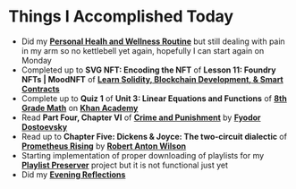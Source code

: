 # Things I Accomplished Today

- Did my **[Personal Healh and Wellness Routine](../../routines/personal-health-and-wellness-routine-2024-week-8.md)** but still dealing with pain in my arm so no kettlebell yet again, hopefully I can start again on Monday
- Completed up to **SVG NFT: Encoding the NFT** of **Lesson 11: Foundry NFTs | MoodNFT** of **[Learn Solidity, Blockchain Development, & Smart Contracts](https://www.youtube.com/watch?v=umepbfKp5rI)**
- Complete up to **Quiz 1** of **Unit 3: Linear Equations and Functions** of **[8th Grade Math](https://www.khanacademy.org/math/cc-eighth-grade-math)** on **[Khan Academy](https://www.khanacademy.org)**
- Read **Part Four, Chapter VI** of **[Crime and Punishment](https://www.goodreads.com/book/show/7144.Crime_and_Punishment)** by **[Fyodor Dostoevsky](https://www.goodreads.com/author/show/3137322.Fyodor_Dostoevsky)**
- Read up to **Chapter Five: Dickens & Joyce: The two-circuit dialectic** of **[Prometheus Rising](https://www.goodreads.com/book/show/28597.Prometheus_Rising)** by **[Robert Anton Wilson](https://www.goodreads.com/author/show/2918.Robert_Anton_Wilson)**
- Starting implementation of proper downloading of playlists for my **[Playlist Preserver](https://github.com/evorhard/Playlist-Preserver)** project but it is not functional just yet
- Did my **[Evening Reflections](../../routines/evening-reflections.md)**
